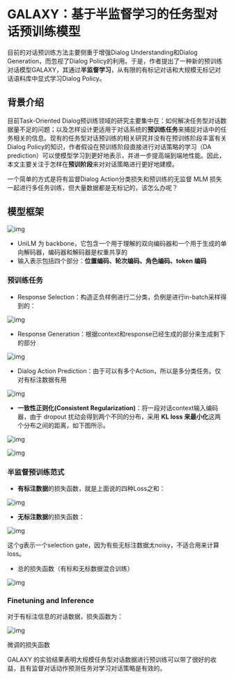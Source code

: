 # GALAXY：基于半监督学习的任务型对话预训练模型

目前的对话预训练方法主要侧重于增强Dialog Understanding和Dialog Generation，而忽视了Dialog Policy的利用。于是，作者提出了一种新的预训练对话模型GALAXY，其通过**半监督学习**，从有限的有标记对话和大规模无标记对话语料库中显式学习Dialog Policy。

## 背景介绍

目前Task-Oriented Dialog预训练领域的研究主要集中在：如何解决任务型对话数据量不足的问题；以及怎样设计更适用于对话系统的**预训练任务**来捕捉对话中的任务相关的信息。现有的任务型对话预训练的相关研究并没有在预训练阶段丰富有关Dialog Policy的知识，作者假设在预训练阶段直接进行对话策略的学习（DA prediction）可以使模型学习到更好地表示，并进一步提高端到端地性能。因此，本文主要关注于怎样在**预训阶段**来对对话策略进行更好地建模。

一个简单的方式是将有监督Dialog Action分类损失和预训练的无监督 MLM 损失一起进行多任务训练，但大量数据都是无标记的，该怎么办呢？

## 模型框架

![img](https://pic1.zhimg.com/80/v2-611e188b1198926df99068b70f9ac4d3_1440w.png)

- UniLM 为 backbone，它包含一个用于理解的双向编码器和一个用于生成的单向解码器，编码器和解码器是权重共享的
- 输入表示包括四个部分：**位置编码、轮次编码、角色编码、token 编码**

### 预训练任务

- Response Selection：构造正负样例进行二分类，负例是进行in-batch采样得到的：

![img](https://pic2.zhimg.com/80/v2-5a12d1bb33a46197eddfe39ff9921ba9_1440w.webp)

- Response Generation：根据context和response已经生成的部分来生成剩下的部分

![img](https://pic3.zhimg.com/80/v2-d00e529dddc6ab88442485f06ffa338a_1440w.webp)

- Dialog Action Prediction：由于可以有多个Action，所以是多分类任务。仅对有标注数据有用

![img](https://pic2.zhimg.com/80/v2-a1f02a85cbc0415abdf8e5b80ca794cd_1440w.webp)

- **一致性正则化(Consistent Regularization)**：将一段对话context输入编码器，由于 dropout 扰动会得到两个不同的分布，采用 **KL loss 来最小化**这两个分布之间的距离，如下图所示。

![img](https://pic4.zhimg.com/80/v2-3cf7b9a86e3f242ea3329728a6ac446b_1440w.webp)

![img](https://pic2.zhimg.com/80/v2-a52a06a5100c55b3bfdaf6cf3355fb01_1440w.webp)

### 半监督预训练范式

- **有标注数据**的损失函数，就是上面说的四种Loss之和：

![img](https://pic1.zhimg.com/80/v2-da8b9f075dc056eecdfca835d0ecc0dc_1440w.webp)

- **无标注数据**的损失函数：

![img](https://pic4.zhimg.com/80/v2-78334cab5dfdfc8fe4965b5b41fe661b_1440w.webp)

这个g表示一个selection gate，因为有些无标注数据太noisy，不适合用来计算loss。

- 总的损失函数（有标和无标数据混合训练）

![img](https://pic1.zhimg.com/80/v2-f5f70249640f3aff731bb7cbd5dcc1f8_1440w.webp)

### Finetuning and Inference

对于有标注信息的对话数据，损失函数为：

![img](https://pic2.zhimg.com/80/v2-7539c9f0f9fe48d1b7eca8c00d4f879d_1440w.webp)

微调的损失函数

GALAXY 的实验结果表明大规模任务型对话数据进行预训练可以带了很好的收益，且有监督对话动作预测任务对学习对话策略是有效的。